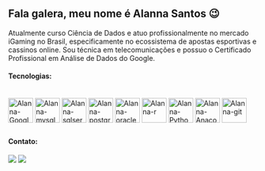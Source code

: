 ## Fala galera, meu nome é Alanna Santos 😉

Atualmente curso Ciência de Dados e atuo profissionalmente no mercado iGaming no Brasil, especificamente no ecossistema de apostas esportivas e cassinos online.
Sou técnica em telecomunicações e possuo o Certificado Profissional em Análise de Dados do Google.
#### Tecnologias:
<div style="display: inline_block"><br>
  <img align="center" alt="Alanna-Google-Cloud" height="50" width="50" src="https://cdn.jsdelivr.net/gh/devicons/devicon/icons/googlecloud/googlecloud-original.svg">
   <img align="center" alt="Alanna-mysql" height="50" width="50" src="https://cdn.jsdelivr.net/gh/devicons/devicon/icons/mysql/mysql-original.svg">
  <img align="center" alt="Alanna-sqlserver" height="50" width="50" src="https://cdn.jsdelivr.net/gh/devicons/devicon/icons/microsoftsqlserver/microsoftsqlserver-plain.svg">
  <img align="center" alt="Alanna-postgre" height="50" width="50" src="https://cdn.jsdelivr.net/gh/devicons/devicon/icons/postgresql/postgresql-original.svg">
  <img align="center" alt="Alanna-oracle" height="50" width="50" src="https://w7.pngwing.com/pngs/364/878/png-transparent-oracle-database-cloud-database-oracle-corporation-oracle-cloud-cloud-computing-text-logo-cloud-computing.png">
  <img align="center" alt="Alanna-r" height="50" width="50" src="https://upload.wikimedia.org/wikipedia/commons/thumb/1/1b/R_logo.svg/2560px-R_logo.svg.png">
  <img align="center" alt="Alanna-Python" height="50" width="50" src="https://cdn.jsdelivr.net/gh/devicons/devicon/icons/python/python-original.svg">
  <img align="center" alt="Alanna-Anaconda" height="50" width="50" src="https://www.anaconda.com/wp-content/uploads/2023/09/Screenshot-2023-09-08-at-7.04.57-PM.png">
  <img align="center" alt="Alanna-git" height="50" width="50" src="https://www.stickersdevs.com.br/wp-content/uploads/2015/03/git-stickers-adesivo-600x600.png">
 </div>


##
#### Contato:
<div> 
 <a href="https://www.linkedin.com/in/alanna-santos-8b6790283" target="_blank"><img src="https://img.shields.io/badge/-LinkedIn-%230077B5?style=for-the-badge&logo=linkedin&logoColor=white" target="_blank"></a> 
<a href = "mailto:alannacom2n@gmail.com"><img src="https://img.shields.io/badge/Gmail-D14836?style=for-the-badge&logo=gmail&logoColor=white" target="_blank"></a>
 
</div>


       
          
          
          
          

